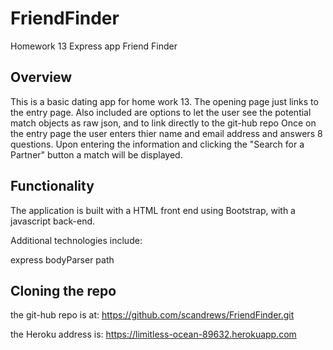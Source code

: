 # FriendFinder
Homework 13 Express app Friend Finder

## Overview
This is a basic dating app for home work 13.  The opening page just links to the entry page. Also included are options to let the user see the potential match objects as raw json, and to link directly to the git-hub repo
Once on the entry page the user enters thier name and email address and answers 8 questions.  Upon entering the information and clicking the "Search for a Partner" button a match will be displayed.

## Functionality
The application is built with a HTML front end using Bootstrap, with a javascript back-end.

Additional technologies include:

express
bodyParser
path

## Cloning the repo

the git-hub repo is at:
 https://github.com/scandrews/FriendFinder.git

the Heroku address is:
 https://limitless-ocean-89632.herokuapp.com
 